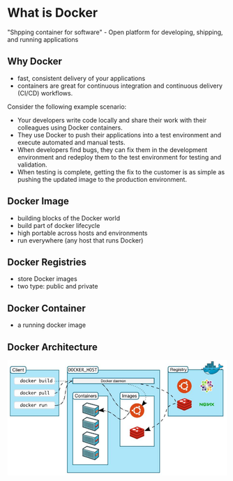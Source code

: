 # What is Docker

"Shpping container for software" - Open platform for developing, shipping, and running applications

## Why Docker

- fast, consistent delivery of your applications
- containers are great for continuous integration and continuous delivery (CI/CD) workflows.

Consider the following example scenario:

- Your developers write code locally and share their work with their colleagues using Docker containers.
- They use Docker to push their applications into a test environment and execute automated and manual tests.
- When developers find bugs, they can fix them in the development environment and redeploy them to the test environment for testing and validation.
- When testing is complete, getting the fix to the customer is as simple as pushing the updated image to the production environment.

## Docker Image

- building blocks of the Docker world
- build part of docker lifecycle
- high portable across hosts and environments
- run everywhere (any host that runs Docker)

## Docker Registries

- store Docker images
- two type: public and private

## Docker Container

- a running docker image

## Docker Architecture

![Docker Architecture](./docker-arc.jpg)
